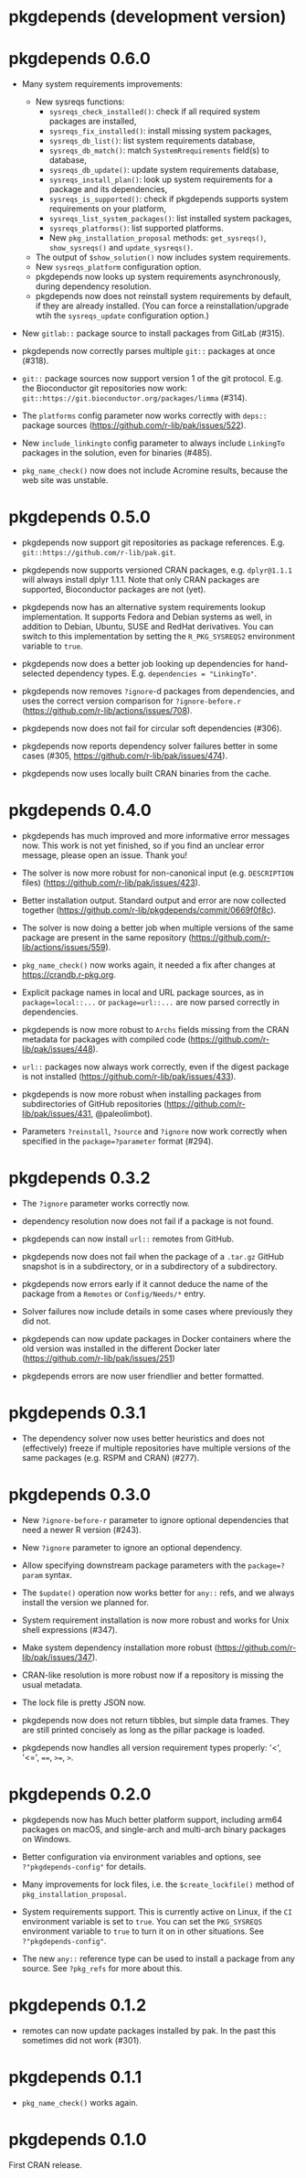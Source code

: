 # pkgdepends (development version)

# pkgdepends 0.6.0

* Many system requirements improvements:
  - New sysreqs functions:
    - `sysreqs_check_installed()`: check if all required system packages
      are installed,
    - `sysreqs_fix_installed()`: install missing system packages,
    - `sysreqs_db_list()`: list system requirements database,
    - `sysreqs_db_match()`: match `SystemRrequirements` field(s) to database,
    - `sysreqs_db_update()`: update system requirements database,
    - `sysreqs_install_plan()`: look up system requirements for a package and
      its dependencies,
    - `sysreqs_is_supported()`: check if pkgdepends supports system
      requirements on your platform,
    - `sysreqs_list_system_packages()`: list installed system packages,
    - `sysreqs_platforms()`: list supported platforms.
    - New `pkg_installation_proposal` methods: `get_sysreqs()`, `show_sysreqs()`
      and `update_sysreqs()`.
  - The output of `$show_solution()` now includes system requirements.
  - New `sysreqs_platform` configuration option.
  - pkgdepends now looks up system requirements asynchronously, during
    dependency resolution.
  - pkgdepends now does not reinstall system requirements by default,
    if they are already installed. (You can force a reinstallation/upgrade
    wtih the `sysreqs_update` configuration option.)

* New `gitlab::` package source to install packages from GitLab (#315).

* pkgdepends now correctly parses multiple `git::` packages at once (#318).

* `git::` package sources now support version 1 of the git protocol.
  E.g. the Bioconductor git repositories now work:
  `git::https://git.bioconductor.org/packages/limma` (#314).

* The `platforms` config parameter now works correctly with `deps::`
  package sources (https://github.com/r-lib/pak/issues/522).

* New `include_linkingto` config parameter to always include `LinkingTo`
  packages in the solution, even for binaries (#485).

* `pkg_name_check()` now does not include Acromine results, because the web
  site was unstable.

# pkgdepends 0.5.0

* pkgdepends now support git repositories as package references. E.g.
  `git::https://github.com/r-lib/pak.git`.

* pkgdepends now supports versioned CRAN packages, e.g. `dplyr@1.1.1` will
  always install dplyr 1.1.1. Note that only CRAN packages are supported,
  Bioconductor packages are not (yet).

* pkgdepends now has an alternative system requirements lookup
  implementation. It supports Fedora and Debian systems as well, in
  addition to Debian, Ubuntu, SUSE and RedHat derivatives.
  You can switch to this implementation by setting the
  `R_PKG_SYSREQS2` environment variable to `true`.

* pkgdepends now does a better job looking up dependencies for
  hand-selected dependency types. E.g. `dependencies = "LinkingTo"`.

* pkgdepends now removes `?ignore`-d packages from dependencies, and
  uses the correct version comparison for `?ignore-before.r`
  (https://github.com/r-lib/actions/issues/708).

* pkgdepends now does not fail for circular soft dependencies (#306).

* pkgdepends now reports dependency solver failures better in some cases
  (#305, https://github.com/r-lib/pak/issues/474).

* pkgdepends now uses locally built CRAN binaries from the cache.

# pkgdepends 0.4.0

* pkgdepends has much improved and more informative error messages now.
  This work is not yet finished, so if you find an unclear error message,
  please open an issue. Thank you!

* The solver is now more robust for non-canonical input (e.g. `DESCRIPTION`
  files) (https://github.com/r-lib/pak/issues/423).

* Better installation output. Standard output and error are now
  collected together (https://github.com/r-lib/pkgdepends/commit/0669f0f8c).

* The solver is now doing a better job when multiple versions of the
  same package are present in the same repository
  (https://github.com/r-lib/actions/issues/559).

* `pkg_name_check()` now works again, it needed a fix after changes at
  https://crandb.r-pkg.org.

* Explicit package names in local and URL package sources, as in
  `package=local::...` or `package=url::...` are now parsed correctly in
  dependencies.

* pkgdepends is now more robust to `Archs` fields missing from the CRAN
  metadata for packages with compiled code
  (https://github.com/r-lib/pak/issues/448).

* `url::` packages now always work correctly, even if the digest package is
  not installed (https://github.com/r-lib/pak/issues/433).

* pkgdepends is now more robust when installing packages from subdirectories
  of GitHub repositories (https://github.com/r-lib/pak/issues/431,
  @paleolimbot).

* Parameters `?reinstall`, `?source` and `?ignore` now work correctly when
  specified in the `package=?parameter` format (#294).

# pkgdepends 0.3.2

* The `?ignore` parameter works correctly now.

* dependency resolution now does not fail if a package is not found.

* pkgdepends can now install `url::` remotes from GitHub.

* pkgdepends now does not fail when the package of a `.tar.gz` GitHub
  snapshot is in a subdirectory, or in a subdirectory of a subdirectory.

* pkgdepends now errors early if it cannot deduce the name of the package
  from a `Remotes` or `Config/Needs/*` entry.

* Solver failures now include details in some cases where previously they
  did not.

* pkgdepends can now update packages in Docker containers where the
  old version was installed in the different Docker later
  (https://github.com/r-lib/pak/issues/251)

* pkgdepends errors are now user friendlier and better formatted.

# pkgdepends 0.3.1

* The dependency solver now uses better heuristics and does not
  (effectively) freeze if multiple repositories have multiple versions of
  the same packages (e.g. RSPM and CRAN) (#277).

# pkgdepends 0.3.0

* New `?ignore-before-r` parameter to ignore optional dependencies that
  need a newer R version (#243).

* New `?ignore` parameter to ignore an optional dependency.

* Allow specifying downstream package parameters with the `package=?param`
  syntax.

* The `$update()` operation now works better for `any::` refs, and we
  always install the version we planned for.

* System requirement installation is now more robust and works for
  Unix shell expressions (#347).

* Make system dependency installation more robust
  (https://github.com/r-lib/pak/issues/347).

* CRAN-like resolution is more robust now if a repository is missing
  the usual metadata.

* The lock file is pretty JSON now.

* pkgdepends now does not return tibbles, but simple data frames.
  They are still printed concisely as long as the pillar package is loaded.

* pkgdepends now handles all version requirement types properly:
  '<', '<=', `==`, `>=`, `>`.

# pkgdepends 0.2.0

* pkgdepends now has Much better platform support, including arm64 packages
  on macOS, and single-arch and multi-arch binary packages on Windows.

* Better configuration via environment variables and options, see
  `?"pkgdepends-config"` for details.

* Many improvements for lock files, i.e. the `$create_lockfile()` method
  of `pkg_installation_proposal`.

* System requirements support. This is currently active on Linux, if the
  `CI` environment variable is set to `true`. You can set the
  `PKG_SYSREQS` environment variable to `true` to turn it on in other
  situations. See `?"pkgdepends-config"`.

* The new `any::` reference type can be used to install a package from
  any source. See `?pkg_refs` for more about this.

# pkgdepends 0.1.2

* remotes can now update packages installed by pak. In the past this
  sometimes did not work (#301).

# pkgdepends 0.1.1

* `pkg_name_check()` works again.

# pkgdepends 0.1.0

First CRAN release.
